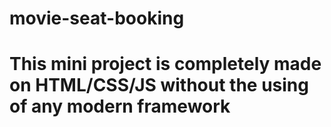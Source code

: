 # movie-seat-booking

# This mini project is completely made on HTML/CSS/JS without the using of any modern framework
